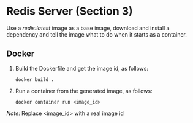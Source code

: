 # Redis Server (Section 3)

Use a *redis:latest* image as a base image, download and install a dependency and tell the image what to do when it starts as a container.

## Docker

1. Build the Dockerfile and get the image id, as follows:

   ```shell
   docker build .
   ```

2. Run a container from the generated image, as follows:

    ```shell
   docker container run <image_id>
   ```

*Note*: Replace <image_id> with a real image id
